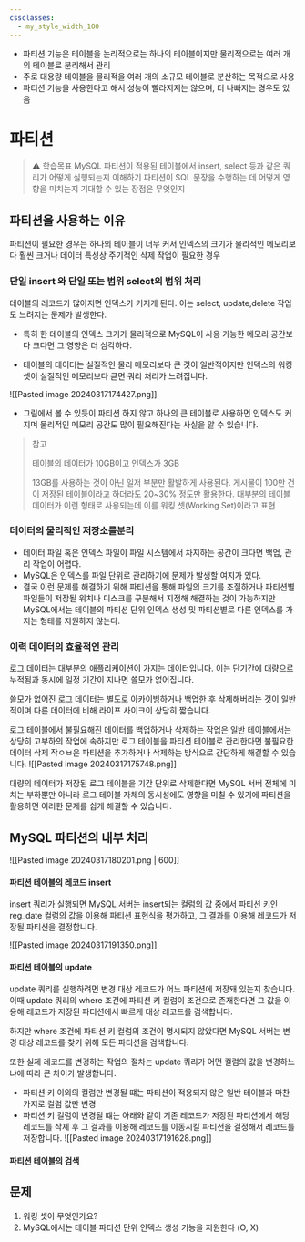 ```yaml
---
cssclasses:
  - my_style_width_100
---
```

- 파티션 기능은 테이블을 논리적으로는 하나의 테이블이지만 물리적으로는 여러 개의 테이블로 분리해서 관리
- 주로 대용량 테이블을 물리적을 여러 개의 소규모 테이블로 분산하는 목적으로 사용
- 파티션 기능을 사용한다고 해서 성능이 빨라지지는 않으며, 더 나빠지는 경우도 있음



# 파티션
> ⚠ 학습목표
> MySQL 파티션이 적용된 테이블에서 insert, select 등과 같은 쿼리가 어떻게 실행되는지 이해하기
> 파티션이 SQL 문장을 수행하는 데 어떻게 영향을 미치는지 기대할 수 있는 장점은 무엇인지


## 파티션을 사용하는 이유
파티션이 필요한 경우는 하나의 테이블이 너무 커서 인덱스의 크기가 물리적인 메모리보다 훨씬 크거나 데이터 특성상 주기적인 삭제 작업이 필요한 경우 

### 단일 insert 와 단일 또는 범위 select의 범위 처리
테이블의 레코드가 많아지면 인덱스가 커지게 된다. 이는 select, update,delete 작업도 느려지는 문제가 발생한다.
- 특히 한 테이블의 인덱스 크기가 물리적으로 MySQL이 사용 가능한 메모리 공간보다 크다면 그 영향은 더 심각하다. 

- 테이블의 데이터는 실질적인 물리 메모리보다 큰 것이 일반적이지만 인덱스의 워킹 셋이 실질적인 메모리보다 큳면 쿼리 처리가 느려집니다. 

![[Pasted image 20240317174427.png]]
- 그림에서 볼 수 있듯이 파티션 하지 않고 하나의 큰 테이블로 사용하면 인덱스도 커지며 물리적인 메모리 공간도 많이 필요해진다는 사실을 알 수 있습니다.

> 참고
> 
> 테이블의 데이터가 10GB이고 인덱스가 3GB
> 
> 13GB를 사용하는 것이 아닌 일저 부분만 활발하게 사용된다.
> 게시물이 100만 건이 저장된 테이블이라고 하더라도 20~30% 정도만 활용한다. 
> 대부분의 테이블 데이터가 이런 형태로 사용되는데 이를 워킹 셋(Working Set)이라고 표현 


### 데이터의 물리적인 저장소를분리
- 데이터 파일 혹은 인덱스 파일이 파일 시스템에서 차지하는 공간이 크다면 백업, 관리 작업이 어렵다.
- MySQL은 인덱스를 파일 단위로 관리하기에 문제가 발생할 여지가 있다.
- 결국 이런 문제를 해결하기 위해 파티션을 통해 파일의 크기를 조절하거나 파티션별 파일들이 저장될 위치나 디스크를 구분해서 지정해 해결하는 것이 가능하지만 MySQL에서는 테이블의 파티션 단위 인덱스 생성 및 파티션별로 다른 인덱스를 가지는 형태를 지원하지 않는다. 


### 이력 데이터의 효율적인 관리

로그 데이터는 대부분의 애플리케이션이 가지는 데이터입니다.  이는 단기간에 대량으로 누적됨과 동시에 일정 기간이 지나면 쓸모가 없어집니다. 

쓸모가 없어진 로그 데이터는 별도로 아카이빙하거나 백업한 후 삭제해버리는 것이 일반적이며 다른 데이터에 비해 라이프 사이크이 상당히 짧습니다. 

로그 테이블에서 불필요해진 데이터를 백업하거나 삭제하는 작업은 일반 테이블에서는 상당히 고부하의 작업에 속하지만 로그 테이블을 파티션 테이블로 관리한다면 불필요한 데이터 삭제 작ㅇㅂ은 파티션을 추가하거나 삭제하는 방식으로 간단하게 해결할 수 있습니다.
![[Pasted image 20240317175748.png]]

대량의 데이터가 저장된 로그 테이블을 기간 단위로 삭제한다면 MySQL 서버 전체에 미치는 부하뿐만 아니라 로그 테이블 자체의 동시성에도 영향을 미칠 수 있기에 파티션을 활용하면 이러한 문제를 쉽게 해결할 수 있습니다. 


## MySQL 파티션의 내부 처리

![[Pasted image 20240317180201.png | 600]]


#### 파티션 테이블의 레코드 insert 
insert 쿼리가 실행되면 MySQL 서버는 insert되는 컬럼의 값 중에서 파티션 키인 reg_date 컬럼의 값을 이용해 파티션 표현식을 평가하고, 그 결과를 이용해 레코드가 저장될 파티션을 결정합니다.

![[Pasted image 20240317191350.png]]

#### 파티션 테이블의 update
update 쿼리를 실행하려면 변경 대상 레코드가 어느 파티션에 저장돼 있는지 찾습니다. 이때 update 쿼리의 where 조건에 파티션 키 컬럼이 조건으로 존재한다면 그 값을 이용해 레코드가 저장된 파티션에서 빠르게 대상 레코드를 검색합니다. 

하지만 where 조건에 파티션 키 컬럼의 조건이 명시되지 않았다면 MySQL 서버는 변경 대상 레코드를 찾기 위해 모든 파티션을 검색합니다.

또한 실제 레코드를 변경하는 작업의 절차는 update 쿼리가 어떤 컬럼의 값을 변경하느냐에 따라 큰 차이가 발생합니다.
- 파티션 키 이외의 컬럼만 변경될 떄는 파티션이 적용되지 않은 일반 테이블과 마찬가지로 컬럼 값만 변경
- 파티션 키 컬럼이 변경될 떄는 아래와 같이 기존 레코드가 저장된 파티션에서 해당 레코드를 삭제 후 그 결과를 이용해 레코드를 이동시킬 파티션을 결정해서 레코드를 저장합니다. 
![[Pasted image 20240317191628.png]]

#### 파티션 테이블의 검색





## 문제

1. 워킹 셋이 무엇인가요?
2. MySQL에서는 테이블 파티션 단위 인덱스 생성 기능을 지원한다 (O, X)